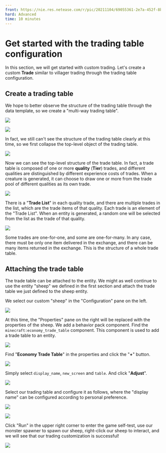```yaml
--- 
front: https://nie.res.netease.com/r/pic/20211104/69055361-2e7a-452f-8b1a-f23e1262a03a.jpg 
hard: Advanced 
time: 10 minutes 
--- 
```

# Get started with the trading table configuration 

In this section, we will get started with custom trading. Let's create a custom **Trade** similar to villager trading through the trading table configuration. 

## Create a trading table 

We hope to better observe the structure of the trading table through the data template, so we create a "multi-way trading table". 

![](./images/6.5_trade.png) 

![](./images/6.5_trade_property.png) 

In fact, we still can't see the structure of the trading table clearly at this time, so we first collapse the top-level object of the trading table. 

![](./images/6.5_trade_property_shrink.png) 

Now we can see the top-level structure of the trade table. In fact, a trade table is composed of one or more **quality** (**Tier**) trades, and different qualities are distinguished by different experience costs of trades. When a creature is generated, it can choose to draw one or more from the trade pool of different qualities as its own trade. 

![](./images/6.5_trade_property_expand_1.png) 

There is a "**Trade List**" in each quality trade, and there are multiple trades in the list, which are the trade items of that quality. Each trade is an element of the "Trade List". When an entity is generated, a random one will be selected from the list as the trade of that quality. 

![](./images/6.5_trade_detail.png) 

Some trades are one-for-one, and some are one-for-many. In any case, there must be only one item delivered in the exchange, and there can be many items returned in the exchange. This is the structure of a whole trade table. 

## Attaching the trade table 

The trade table can be attached to the entity. We might as well continue to use the entity "sheep" we defined in the first section and attach the trade table we just defined to the sheep entity. 

We select our custom "sheep" in the "Configuration" pane on the left. 

![](./images/6.5_select_entity.png) 

At this time, the "Properties" pane on the right will be replaced with the properties of the sheep. We add a behavior pack component. Find the `minecraft:economy_trade_table` component. This component is used to add a trade table to an entity. 

![](./images/6.5_trade_add_to_entity.png) 

Find "**Economy Trade Table**" in the properties and click the "**+**" button. 

![](./images/6.5_add_trade.png) 

Simply select `display_name`, `new_screen` and `table`. And click "**Adjust**". 


![](./images/6.5_select_trade_feature.png) 

Select our trading table and configure it as follows, where the "display name" can be configured according to personal preference. 

![](./images/6.5_select_table.png) 

![](./images/6.5_config_component.png) 

Click "Run" in the upper right corner to enter the game self-test, use our monster spawner to spawn our sheep, right-click our sheep to interact, and we will see that our trading customization is successful! 

![](./images/6.5_trade_demo.png)